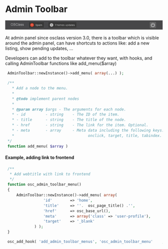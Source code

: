 # Admin Toolbar

![Admin Toolbar](../../.gitbook/assets/admintoolbar.jpg)

At admin panel since osclass version 3.0, there is a toolbar which is visible around the admin panel, can have shortcuts to actions like: add a new listing, show pending updates, ...

Developers can add to the toolbar whatever they want, with hooks, and calling AdminToolbar functions like add\_menu\($array\)

```php
 AdminToolbar::newInstance()->add_menu( array(...) );
```

```php
 /**
   * Add a node to the menu.
   *   
   * @todo implement parent nodes
   *
   * @param array $args - The arguments for each node.
   * - id         - string    - The ID of the item.
   * - title      - string    - The title of the node.
   * - href       - string    - The link for the item. Optional.
   * - meta       - array     - Meta data including the following keys: html, class, 
   *                                 onclick, target, title, tabindex.
 */
 function add_menu( $array ) 
```

#### Example, adding link to frontend

```php
 /**
  * Add webtitle with link to frontend 
  */
 function osc_admin_toolbar_menu()
 {
     AdminToolbar::newInstance()->add_menu( array(
                 'id'        => 'home',
                 'title'     => ''.  osc_page_title() .'',
                 'href'      => osc_base_url(),
                 'meta'      => array('class' => 'user-profile'),
                 'target'    => '_blank'
             ) );
 }
```

```php
 osc_add_hook( 'add_admin_toolbar_menus', 'osc_admin_toolbar_menu'    , 0 );
```

